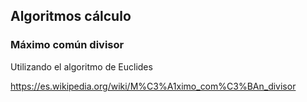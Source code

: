 ## Algoritmos cálculo

### Máximo común divisor
Utilizando el algoritmo de Euclides

https://es.wikipedia.org/wiki/M%C3%A1ximo_com%C3%BAn_divisor
